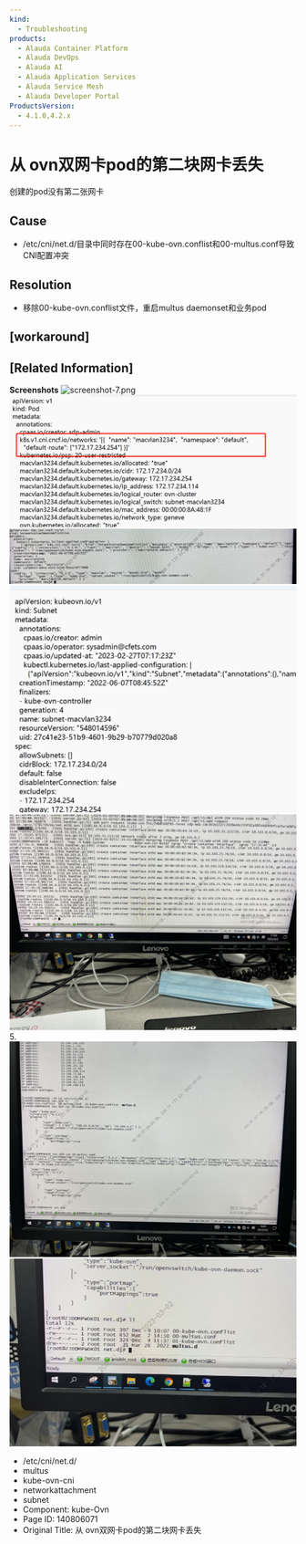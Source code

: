```yaml
---
kind:
  - Troubleshooting
products:
  - Alauda Container Platform
  - Alauda DevOps
  - Alauda AI
  - Alauda Application Services
  - Alauda Service Mesh
  - Alauda Developer Portal
ProductsVersion:
  - 4.1.0,4.2.x
---
```

<!-- A type of document that involves encountering a fault, diagnosing it, performing root cause analysis, and providing solutions. -->

# 从 ovn双网卡pod的第二块网卡丢失

创建的pod没有第二张网卡

## Cause
- /etc/cni/net.d/目录中同时存在00-kube-ovn.conflist和00-multus.conf导致CNI配置冲突

## Resolution
- 移除00-kube-ovn.conflist文件，重启multus daemonset和业务pod

## [workaround]

## [Related Information]
**Screenshots**
![screenshot-7.png](https://jira.alauda.cn/secure/attachment/137457/screenshot-7.png)
![](assets/cong-ovnshuang-wang-qia-podde-di-er-kuai-wang-qia-diu-shi/image2023-3-3_10-14-38.png)
![](assets/cong-ovnshuang-wang-qia-podde-di-er-kuai-wang-qia-diu-shi/image2023-3-3_10-16-6.png)
![](assets/cong-ovnshuang-wang-qia-podde-di-er-kuai-wang-qia-diu-shi/image2023-3-3_10-16-37.png)
![](assets/cong-ovnshuang-wang-qia-podde-di-er-kuai-wang-qia-diu-shi/image2023-3-3_10-19-1.png)
5. ![](assets/cong-ovnshuang-wang-qia-podde-di-er-kuai-wang-qia-diu-shi/image2023-3-3_10-21-24.png)
![](assets/cong-ovnshuang-wang-qia-podde-di-er-kuai-wang-qia-diu-shi/image2023-3-3_10-28-2.png)
- /etc/cni/net.d/
- multus
- kube-ovn-cni
- networkattachment
- subnet
- Component: kube-Ovn
- Page ID: 140806071
- Original Title: 从 ovn双网卡pod的第二块网卡丢失
